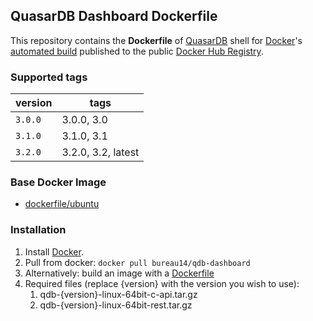 ## QuasarDB Dashboard Dockerfile

This repository contains the **Dockerfile** of [QuasarDB](http://www.quasardb.net/) shell for [Docker](https://www.docker.com/)'s [automated build](https://registry.hub.docker.com/u/bureau14/qdb-dashboard/) published to the public [Docker Hub Registry](https://registry.hub.docker.com/).

### Supported tags

|version|tags|
|---|---|
|`3.0.0`|	3.0.0,	3.0|
|`3.1.0`|	3.1.0,	3.1|
|`3.2.0`|	3.2.0,	3.2,	latest|


### Base Docker Image

* [dockerfile/ubuntu](http://dockerfile.github.io/#/ubuntu)

### Installation

1. Install [Docker](https://www.docker.com/).
1. Pull from docker: `docker pull bureau14/qdb-dashboard`
1. Alternatively: build an image with a [Dockerfile](https://hub.docker.com/r/bureau14/qdb-dashboard/~/dockerfile/)
1. Required files (replace {version} with the version you wish to use):
	1. qdb-{version}-linux-64bit-c-api.tar.gz
	1. qdb-{version}-linux-64bit-rest.tar.gz

